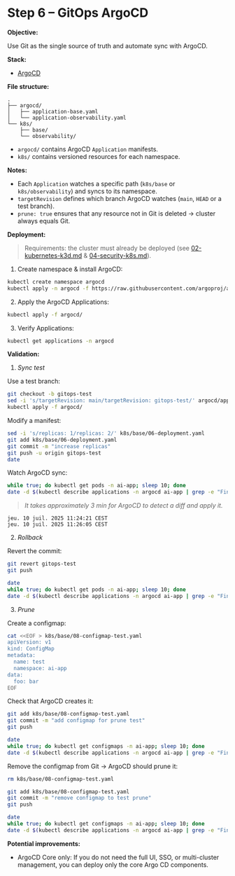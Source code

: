 # Step 6 – GitOps ArgoCD

**Objective:**

Use Git as the single source of truth and automate sync with ArgoCD.

**Stack:**

- [ArgoCD](https://argo-cd.readthedocs.io/en/stable/)

**File structure:**

```
.
├── argocd/       
│   ├── application-base.yaml                  
│   └── application-observability.yaml
└── k8s/
    ├── base/
    └── observability/
```

- `argocd/` contains ArgoCD `Application` manifests.
- `k8s/` contains versioned resources for each namespace.

**Notes:**

- Each `Application` watches a specific path (`k8s/base` or `k8s/observability`) and syncs to its namespace.
- `targetRevision` defines which branch ArgoCD watches (`main`, `HEAD` or a test branch).
- `prune: true` ensures that any resource not in Git is deleted → cluster always equals Git.

**Deployment:**

> Requirements: the cluster must already be deployed (see [02-kubernetes-k3d.md](02-kubernetes-k3d.md) & [04-security-k8s.md](04-security-k8s.md)).

1. Create namespace & install ArgoCD:

```bash
kubectl create namespace argocd
kubectl apply -n argocd -f https://raw.githubusercontent.com/argoproj/argo-cd/stable/manifests/install.yaml
````

2. Apply the ArgoCD Applications:

```bash
kubectl apply -f argocd/
```

3. Verify Applications:

```bash
kubectl get applications -n argocd
```

**Validation:**

1. *Sync test*

Use a test branch:

```bash
git checkout -b gitops-test
sed -i 's/targetRevision: main/targetRevision: gitops-test/' argocd/application-*.yaml
kubectl apply -f argocd/
```

Modify a manifest:

```bash
sed -i 's/replicas: 1/replicas: 2/' k8s/base/06-deployment.yaml
git add k8s/base/06-deployment.yaml
git commit -m "increase replicas"
git push -u origin gitops-test
date
```

Watch ArgoCD sync:

```bash
while true; do kubectl get pods -n ai-app; sleep 10; done
date -d $(kubectl describe applications -n argocd ai-app | grep -e "Finished At" | sed 's/    Finished At:  //')
```

> *It takes approximately 3 min for ArgoCD to detect a diff and apply it.*

```
jeu. 10 juil. 2025 11:24:21 CEST
jeu. 10 juil. 2025 11:26:05 CEST
```

2. *Rollback*

Revert the commit:

```bash
git revert gitops-test
git push

date
while true; do kubectl get pods -n ai-app; sleep 10; done
date -d $(kubectl describe applications -n argocd ai-app | grep -e "Finished At" | sed 's/    Finished At:  //')
```

3. *Prune*

Create a configmap:

```bash
cat <<EOF > k8s/base/08-configmap-test.yaml
apiVersion: v1
kind: ConfigMap
metadata:
  name: test
  namespace: ai-app
data:
  foo: bar
EOF
```

Check that ArgoCD creates it:

```bash
git add k8s/base/08-configmap-test.yaml
git commit -m "add configmap for prune test"
git push

date
while true; do kubectl get configmaps -n ai-app; sleep 10; done
date -d $(kubectl describe applications -n argocd ai-app | grep -e "Finished At" | sed 's/    Finished At:  //')
```

Remove the configmap from Git → ArgoCD should prune it:

```bash
rm k8s/base/08-configmap-test.yaml

git add k8s/base/08-configmap-test.yaml
git commit -m "remove configmap to test prune"
git push

date
while true; do kubectl get configmaps -n ai-app; sleep 10; done
date -d $(kubectl describe applications -n argocd ai-app | grep -e "Finished At" | sed 's/    Finished At:  //')
```

**Potential improvements:**

- ArgoCD Core only: If you do not need the full UI, SSO, or multi-cluster management, you can deploy only the core Argo CD components.